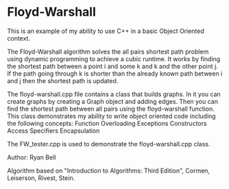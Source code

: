 # Floyd-Warshall

This is an example of my ability to use C++ in a basic Object Oriented context. 

The Floyd-Warshall algorithm solves the all pairs shortest path problem using dynamic programming to achieve a cubic runtime. It works by finding the shortest path between a point i and some k and k and the other point j. If the path going through k is shorter than the already known path between i and j then the shortest path is updated.

The floyd-warshall.cpp file contains a class that builds graphs. In it you can create graphs by creating a Graph object and adding edges. 
Then you can find the shortest path between all pairs using the floyd-warshall function. 
This class demonstrates my ability to write object oriented code including the following concepts: 
    Function Overloading
    Exceptions
    Constructors
    Access Specifiers
    Encapsulation

The FW_tester.cpp is used to demonstrate the floyd-warshall.cpp class.

Author: Ryan Bell

Algorithm based on "Introduction to  Algorithms: Third Edition", Cormen, Leiserson, Rivest, Stein. 
